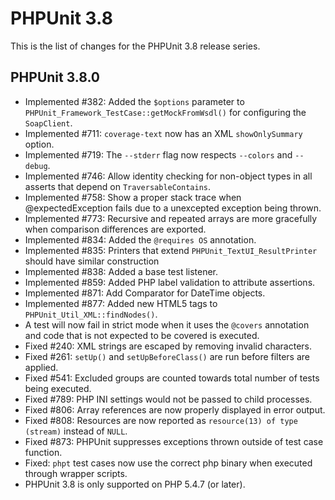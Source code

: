 PHPUnit 3.8
===========

This is the list of changes for the PHPUnit 3.8 release series.

PHPUnit 3.8.0
-------------

* Implemented #382: Added the `$options` parameter to `PHPUnit_Framework_TestCase::getMockFromWsdl()` for configuring the `SoapClient`.
* Implemented #711: `coverage-text` now has an XML `showOnlySummary` option.
* Implemented #719: The `--stderr` flag now respects `--colors` and `--debug`.
* Implemented #746: Allow identity checking for non-object types in all asserts that depend on `TraversableContains`.
* Implemented #758: Show a proper stack trace when @expectedException fails due to a unexcepted exception being thrown.
* Implemented #773: Recursive and repeated arrays are more gracefully when comparison differences are exported.
* Implemented #834: Added the `@requires OS` annotation.
* Implemented #835: Printers that extend `PHPUnit_TextUI_ResultPrinter` should have similar construction
* Implemented #838: Added a base test listener.
* Implemented #859: Added PHP label validation to attribute assertions.
* Implemented #871: Add Comparator for DateTime objects.
* Implemented #877: Added new HTML5 tags to `PHPUnit_Util_XML::findNodes()`.
* A test will now fail in strict mode when it uses the `@covers` annotation and code that is not expected to be covered is executed.
* Fixed #240: XML strings are escaped by removing invalid characters.
* Fixed #261: `setUp()` and `setUpBeforeClass()` are run before filters are applied.
* Fixed #541: Excluded groups are counted towards total number of tests being executed.
* Fixed #789: PHP INI settings would not be passed to child processes.
* Fixed #806: Array references are now properly displayed in error output.
* Fixed #808: Resources are now reported as `resource(13) of type (stream)` instead of `NULL`.
* Fixed #873: PHPUnit suppresses exceptions thrown outside of test case function.
* Fixed: `phpt` test cases now use the correct php binary when executed through wrapper scripts.
* PHPUnit 3.8 is only supported on PHP 5.4.7 (or later).
